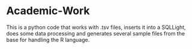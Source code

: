 # Academic-Work
This is a python code that works with .tsv files, inserts it into a SQLLight, does some data processing and generates several sample files from the base for handling the R language.
